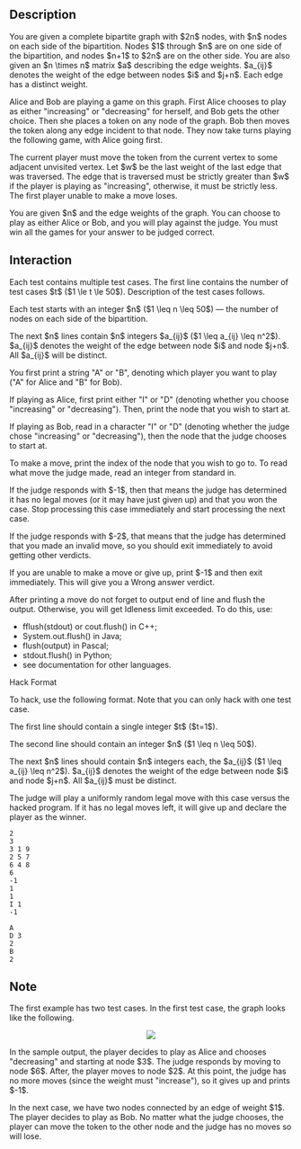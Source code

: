 ## Description

<div><p>You are given a complete bipartite graph with $2n$ nodes, with $n$ nodes on each side of the bipartition. Nodes $1$ through $n$ are on one side of the bipartition, and nodes $n+1$ to $2n$ are on the other side. You are also given an $n \times n$ matrix $a$ describing the edge weights. $a_{ij}$ denotes the weight of the edge between nodes $i$ and $j+n$. Each edge has a distinct weight.</p><p>Alice and Bob are playing a game on this graph. First Alice chooses to play as either "increasing" or "decreasing" for herself, and Bob gets the other choice. Then she places a token on any node of the graph. Bob then moves the token along any edge incident to that node. They now take turns playing the following game, with Alice going first.</p><p>The current player must move the token from the current vertex to some adjacent unvisited vertex. Let $w$ be the last weight of the last edge that was traversed. The edge that is traversed must be strictly greater than $w$ if the player is playing as "increasing", otherwise, it must be strictly less. The first player unable to make a move loses.</p><p>You are given $n$ and the edge weights of the graph. You can choose to play as either Alice or Bob, and you will play against the judge. You must win all the games for your answer to be judged correct.</p></div><div><h2>Interaction</h2><p>Each test contains multiple test cases. The first line contains the number of test cases $t$ ($1 \le t \le 50$). Description of the test cases follows.</p><p>Each test starts with an integer $n$ ($1 \leq n \leq 50$)&nbsp;— the number of nodes on each side of the bipartition.</p><p>The next $n$ lines contain $n$ integers $a_{ij}$ ($1 \leq a_{ij} \leq n^2$). $a_{ij}$ denotes the weight of the edge between node $i$ and node $j+n$. All $a_{ij}$ will be distinct.</p><p>You first print a string "<span class="tex-font-style-tt">A</span>" or "<span class="tex-font-style-tt">B</span>", denoting which player you want to play ("<span class="tex-font-style-tt">A</span>" for Alice and "<span class="tex-font-style-tt">B</span>" for Bob).</p><p>If playing as Alice, first print either "<span class="tex-font-style-tt">I</span>" or "<span class="tex-font-style-tt">D</span>" (denoting whether you choose "increasing" or "decreasing"). Then, print the node that you wish to start at.</p><p>If playing as Bob, read in a character "<span class="tex-font-style-tt">I</span>" or "<span class="tex-font-style-tt">D</span>" (denoting whether the judge chose "increasing" or "decreasing"), then the node that the judge chooses to start at.</p><p>To make a move, print the index of the node that you wish to go to. To read what move the judge made, read an integer from standard in.</p><p>If the judge responds with $-1$, then that means the judge has determined it has no legal moves (or it may have just given up) and that you won the case. Stop processing this case immediately and start processing the next case.</p><p>If the judge responds with $-2$, that means that the judge has determined that you made an invalid move, so you should exit immediately to avoid getting other verdicts.</p><p>If you are unable to make a move or give up, print $-1$ and then exit immediately. This will give you a <span class="tex-font-style-tt">Wrong answer</span> verdict.</p><p>After printing a move do not forget to output end of line and flush the output. Otherwise, you will get <span class="tex-font-style-tt">Idleness limit exceeded</span>. To do this, use:</p><ul><li> <span class="tex-font-style-tt">fflush(stdout)</span> or <span class="tex-font-style-tt">cout.flush()</span> in C++;</li><li> <span class="tex-font-style-tt">System.out.flush()</span> in Java;</li><li> <span class="tex-font-style-tt">flush(output)</span> in Pascal;</li><li> <span class="tex-font-style-tt">stdout.flush()</span> in Python;</li><li> see documentation for other languages.</li></ul><p><span class="tex-font-style-bf">Hack Format</span></p><p>To hack, use the following format. Note that you can only hack with one test case.</p><p>The first line should contain a single integer $t$ ($t=1$).</p><p>The second line should contain an integer $n$ ($1 \leq n \leq 50$).</p><p>The next $n$ lines should contain $n$ integers each, the $a_{ij}$ ($1 \leq a_{ij} \leq n^2$). $a_{ij}$ denotes the weight of the edge between node $i$ and node $j+n$. All $a_{ij}$ must be distinct.</p><p>The judge will play a uniformly random legal move with this case versus the hacked program. If it has no legal moves left, it will give up and declare the player as the winner.</p></div>





```input1
2
3
3 1 9
2 5 7
6 4 8
6
-1
1
1
I 1
-1
```




```output1
A
D 3
2
B
2
```



## Note

<p>The first example has two test cases. In the first test case, the graph looks like the following.</p><center> <img class="tex-graphics" src="file://hV9sGXOo.png" style="max-width: 100.0%;max-height: 100.0%;"> </center><p>In the sample output, the player decides to play as Alice and chooses "decreasing" and starting at node $3$. The judge responds by moving to node $6$. After, the player moves to node $2$. At this point, the judge has no more moves (since the weight must "increase"), so it gives up and prints $-1$.</p><p>In the next case, we have two nodes connected by an edge of weight $1$. The player decides to play as Bob. No matter what the judge chooses, the player can move the token to the other node and the judge has no moves so will lose.</p>
